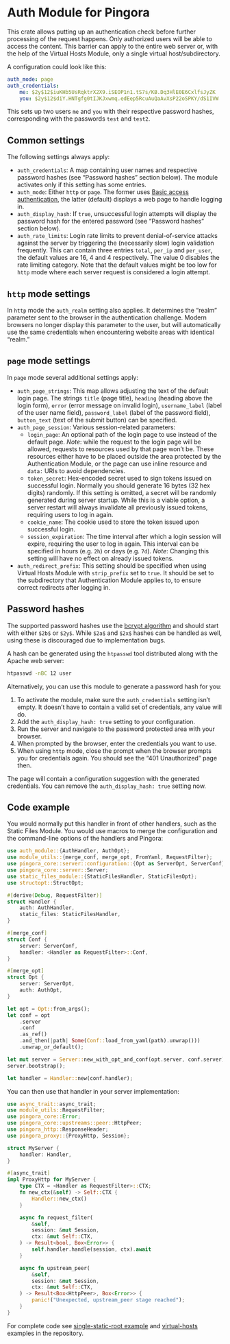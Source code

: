 # Auth Module for Pingora

This crate allows putting up an authentication check before further processing of the request
happens. Only authorized users will be able to access the content. This barrier can apply to
the entire web server or, with the help of the Virtual Hosts Module, only a single virtual
host/subdirectory.

A configuration could look like this:

```yaml
auth_mode: page
auth_credentials:
    me: $2y$12$iuKHb5UsRqktrX2X9.iSEOP1n1.tS7s/KB.Dq3HlE0E6CxlfsJyZK
    you: $2y$12$diY.HNTgfg0tIJKJxwmq.edEep5RcuAuQaAvXsP22oSPKY/dS1IVW
```

This sets up two users `me` and `you` with their respective password hashes, corresponding with
the passwords `test` and `test2`.

## Common settings

The following settings always apply:

* `auth_credentials`: A map containing user names and respective password hashes (see “Password
  hashes” section below). The module activates only if this setting has some entries.
* `auth_mode`: Either `http` or `page`. The former uses
  [Basic access authentication](https://en.wikipedia.org/wiki/Basic_access_authentication), the
  latter (default) displays a web page to handle logging in.
* `auth_display_hash`: If `true`, unsuccessful login attempts will display the password hash
  for the entered password (see “Password hashes” section below).
* `auth_rate_limits`: Login rate limits to prevent denial-of-service attacks against the server
  by triggering the (necessarily slow) login validation frequently. This can contain three
  entries `total`, `per_ip` and `per_user`, the default values are 16, 4 and 4 respectively.
  The value 0 disables the rate limiting category. Note that the default values might be too
  low for `http` mode where each server request is considered a login attempt.

## `http` mode settings

In `http` mode the `auth_realm` setting also applies. It determines the “realm” parameter sent
to the browser in the authentication challenge. Modern browsers no longer display this
parameter to the user, but will automatically use the same credentials when encountering
website areas with identical “realm.”

## `page` mode settings

In `page` mode several additional settings apply:

* `auth_page_strings`: This map allows adjusting the text of the default login page. The
  strings `title` (page title), `heading` (heading above the login form), `error` (error
  message on invalid login), `username_label` (label of the user name field), `password_label`
  (label of the password field), `button_text` (text of the submit button) can be specified.
* `auth_page_session`: Various session-related parameters:
  * `login_page`: An optional path of the login page to use instead of the default page.
    *Note*: while the request to the login page will be allowed, requests to resources used by
    that page won’t be. These resources either have to be placed outside the area protected by
    the Authentication Module, or the page can use inline resource and `data:` URIs to avoid
    dependencies.
  * `token_secret`: Hex-encoded secret used to sign tokens issued on successful login. Normally
    you should generate 16 bytes (32 hex digits) randomly. If this setting is omitted, a secret
    will be randomly generated during server startup. While this is a viable option, a server
    restart will always invalidate all previously issued tokens, requiring users to log in
    again.
  * `cookie_name`: The cookie used to store the token issued upon successful login.
  * `session_expiration`: The time interval after which a login session will expire, requiring
    the user to log in again. This interval can be specified in hours (e.g. `2h`) or days (e.g.
    `7d`). *Note*: Changing this setting will have no effect on already issued tokens.
* `auth_redirect_prefix`: This setting should be specified when using Virtual Hosts Module with
  `strip_prefix` set to `true`. It should be set to the subdirectory that Authentication Module
  applies to, to ensure correct redirects after logging in.

## Password hashes

The supported password hashes use the [bcrypt algorithm](https://en.wikipedia.org/wiki/Bcrypt)
and should start with either `$2b$` or `$2y$`. While `$2a$` and `$2x$` hashes can be handled as
well, using these is discouraged due to implementation bugs.

A hash can be generated using the `htpasswd` tool distributed along with the Apache web server:

```sh
htpasswd -nBC 12 user
```

Alternatively, you can use this module to generate a password hash for you:

1. To activate the module, make sure the `auth_credentials` setting isn’t empty. It doesn’t
have to contain a valid set of credentials, any value will do.
2. Add the `auth_display_hash: true` setting to your configuration.
3. Run the server and navigate to the password protected area with your browser.
4. When prompted by the browser, enter the credentials you want to use.
5. When using `http` mode, close the prompt when the browser prompts you for credentials again.
   You should see the “401 Unauthorized” page then.

The page will contain a configuration suggestion with the generated credentials. You can remove
the `auth_display_hash: true` setting now.

## Code example

You would normally put this handler in front of other handlers, such as the Static Files
Module. You would use macros to merge the configuration and the command-line options of the
handlers and Pingora:

```rust
use auth_module::{AuthHandler, AuthOpt};
use module_utils::{merge_conf, merge_opt, FromYaml, RequestFilter};
use pingora_core::server::configuration::{Opt as ServerOpt, ServerConf};
use pingora_core::server::Server;
use static_files_module::{StaticFilesHandler, StaticFilesOpt};
use structopt::StructOpt;

#[derive(Debug, RequestFilter)]
struct Handler {
    auth: AuthHandler,
    static_files: StaticFilesHandler,
}

#[merge_conf]
struct Conf {
    server: ServerConf,
    handler: <Handler as RequestFilter>::Conf,
}

#[merge_opt]
struct Opt {
    server: ServerOpt,
    auth: AuthOpt,
}

let opt = Opt::from_args();
let conf = opt
    .server
    .conf
    .as_ref()
    .and_then(|path| Some(Conf::load_from_yaml(path).unwrap()))
    .unwrap_or_default();

let mut server = Server::new_with_opt_and_conf(opt.server, conf.server);
server.bootstrap();

let handler = Handler::new(conf.handler);
```

You can then use that handler in your server implementation:

```rust
use async_trait::async_trait;
use module_utils::RequestFilter;
use pingora_core::Error;
use pingora_core::upstreams::peer::HttpPeer;
use pingora_http::ResponseHeader;
use pingora_proxy::{ProxyHttp, Session};

struct MyServer {
    handler: Handler,
}

#[async_trait]
impl ProxyHttp for MyServer {
    type CTX = <Handler as RequestFilter>::CTX;
    fn new_ctx(&self) -> Self::CTX {
        Handler::new_ctx()
    }

    async fn request_filter(
        &self,
        session: &mut Session,
        ctx: &mut Self::CTX,
    ) -> Result<bool, Box<Error>> {
        self.handler.handle(session, ctx).await
    }

    async fn upstream_peer(
        &self,
        session: &mut Session,
        ctx: &mut Self::CTX,
    ) -> Result<Box<HttpPeer>, Box<Error>> {
        panic!("Unexpected, upstream_peer stage reached");
    }
}
```

For complete code see [single-static-root example](https://github.com/palant/pingora-utils/tree/main/examples/single-static-root) and [virtual-hosts](https://github.com/palant/pingora-utils/tree/main/examples/virtual-hosts) examples in the repository.
